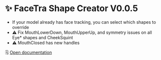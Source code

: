 ﻿# ✨ FaceTra Shape Creator V0.0.5

- If your model already has face tracking, you can select which shapes to override
- ⚠️ Fix MouthLowerDown, MouthUpperUp, and symmetry issues on all Eye* shapes and CheekSquint
- ⚠️ MouthClosed has new handles

🗒️ [Open documentation](/docs/products/facetra-shape-creator)
